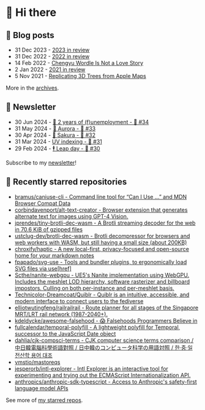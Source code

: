 # 👋 Hi there

## 📝 Blog posts

<!-- feed start -->
- 31 Dec 2023 - [2023 in review](https://cheeaun.com/blog/2023/12/2023-in-review/)
- 31 Dec 2022 - [2022 in review](https://cheeaun.com/blog/2022/12/2022-in-review/)
- 14 Feb 2022 - [Chengyu Wordle Is Not a Love Story](https://cheeaun.com/blog/2022/02/chengyu-wordle-is-not-a-love-story/)
- 2 Jan 2022 - [2021 in review](https://cheeaun.com/blog/2022/01/2021-in-review/)
- 5 Nov 2021 - [Replicating 3D Trees from Apple Maps](https://cheeaun.com/blog/2021/11/replicating-3d-trees-apple-maps/)
<!-- feed end -->

More in the [archives](https://cheeaun.com/blog/archives/).

## 📰 Newsletter

<!-- newsletter start -->
- 30 Jun 2024 - [🎂 2 years of (f)unemployment - 🥫 #34](https://cheeaun.substack.com/p/2-years-of-funemployment-34)
- 31 May 2024 - [🌌 Aurora - 🥫 #33](https://cheeaun.substack.com/p/aurora-33)
- 30 Apr 2024 - [🌸 Sakura - 🥫 #32](https://cheeaun.substack.com/p/sakura-32)
- 31 Mar 2024 - [UV indexing - 🥫 #31](https://cheeaun.substack.com/p/uv-indexing-31)
- 29 Feb 2024 - [🕴️ Leap day - 🥫 #30](https://cheeaun.substack.com/p/leap-day-30)
<!-- newsletter end -->

Subscribe to my [newsletter](https://cheeaun.substack.com/)!

## 🌟 Recently starred repositories

<!-- starred repos start -->
- [bramus/caniuse-cli - Command line tool for “Can I Use …” and MDN Browser Compat Data](https://github.com/bramus/caniuse-cli)
- [corbindavenport/alt-text-creator - Browser extension that generates alternate text for images using GPT-4 Vision.](https://github.com/corbindavenport/alt-text-creator)
- [jprendes/tiny-brotli-dec-wasm - A Brotli streaming decoder for the web in 70.6 KiB of gzipped files](https://github.com/jprendes/tiny-brotli-dec-wasm)
- [ustclug-dev/brotli-dec-wasm - Brotli decompressor for browsers and web workers with WASM, but still having a small size (about 200KB)](https://github.com/ustclug-dev/brotli-dec-wasm)
- [chroxify/haptic - A new local-first, privacy-focused and open-source home for your markdown notes](https://github.com/chroxify/haptic)
- [fpapado/svg-use - Tools and bundler plugins, to ergonomically load SVG files via use[href]](https://github.com/fpapado/svg-use)
- [Scthe/nanite-webgpu - UE5's Nanite implementation using WebGPU. Includes the meshlet LOD hierarchy, software rasterizer and billboard impostors. Culling on both per-instance and per-meshlet basis.](https://github.com/Scthe/nanite-webgpu)
- [Technicolor-Dreamcoat/Quiblr - Quiblr is an intuitive, accessible, and modern interface to connect users to the fediverse](https://github.com/Technicolor-Dreamcoat/Quiblr)
- [elliotwutingfeng/railrailrail - Route planner for all stages of the Singapore MRT/LRT rail network (1987-2040+).](https://github.com/elliotwutingfeng/railrailrail)
- [kdeldycke/awesome-falsehood - 😱 Falsehoods Programmers Believe in](https://github.com/kdeldycke/awesome-falsehood)
- [fullcalendar/temporal-polyfill - A lightweight polyfill for Temporal, successor to the JavaScript Date object](https://github.com/fullcalendar/temporal-polyfill)
- [dahlia/cjk-compsci-terms - CJK computer science terms comparison / 中日韓電腦科學術語對照 / 日中韓のコンピュータ科学の用語対照 / 한·중·일 전산학 용어 대조](https://github.com/dahlia/cjk-compsci-terms)
- [vmstio/mastoreqs](https://github.com/vmstio/mastoreqs)
- [jesperorb/intl-explorer - Intl Explorer is an interactive tool for experimenting and trying out the ECMAScript Internationalization API.](https://github.com/jesperorb/intl-explorer)
- [anthropics/anthropic-sdk-typescript - Access to Anthropic's safety-first language model APIs](https://github.com/anthropics/anthropic-sdk-typescript)
<!-- starred repos end -->

See more of [my starred repos](https://github.com/stars/cheeaun/).
